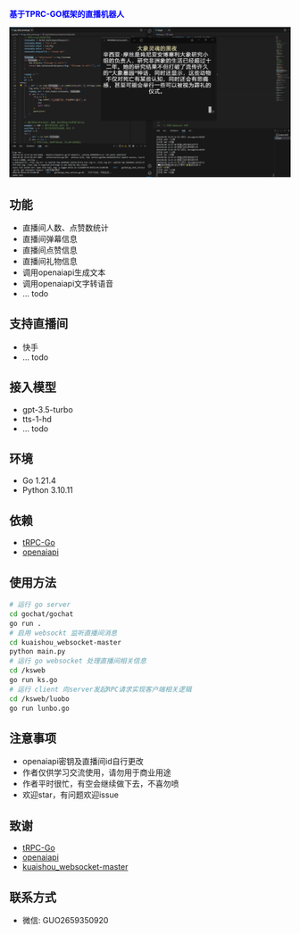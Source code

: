 **<span style="color:blue">
基于TPRC-GO框架的直播机器人
</span>**

![](ksweb/casefirst.PNG)

## 功能
- 直播间人数、点赞数统计
- 直播间弹幕信息
- 直播间点赞信息
- 直播间礼物信息
- 调用openaiapi生成文本
- 调用openaiapi文字转语音
- ... todo
## 支持直播间
- 快手
- ... todo
## 接入模型
- gpt-3.5-turbo
- tts-1-hd
- ... todo

## 环境
- Go 1.21.4
- Python 3.10.11
## 依赖
- [tRPC-Go](https://github.com/trpc-group/trpc-go/blob/main/README.zh_CN.md)
- [openaiapi](https://chat.openai.com/)
## 使用方法
```bash
# 运行 go server
cd gochat/gochat
go run .
# 启用 websockt 监听直播间消息
cd kuaishou_websocket-master
python main.py
# 运行 go websocket 处理直播间相关信息
cd /ksweb
go run ks.go
# 运行 client 向server发起RPC请求实现客户端相关逻辑
cd /ksweb/luobo
go run lunbo.go
```
## 注意事项
- openaiapi密钥及直播间id自行更改
- 作者仅供学习交流使用，请勿用于商业用途
- 作者平时很忙，有空会继续做下去，不喜勿喷
- 欢迎star，有问题欢迎issue
## 致谢
- [tRPC-Go](https://github.com/trpc-group/trpc-go/blob/main/README.zh_CN.md)
- [openaiapi](https://chat.openai.com/)
- [kuaishou_websocket-master](https://github.com/Superheroff/kuaishou_websocket/tree/master)

## 联系方式
- 微信: GUO2659350920
